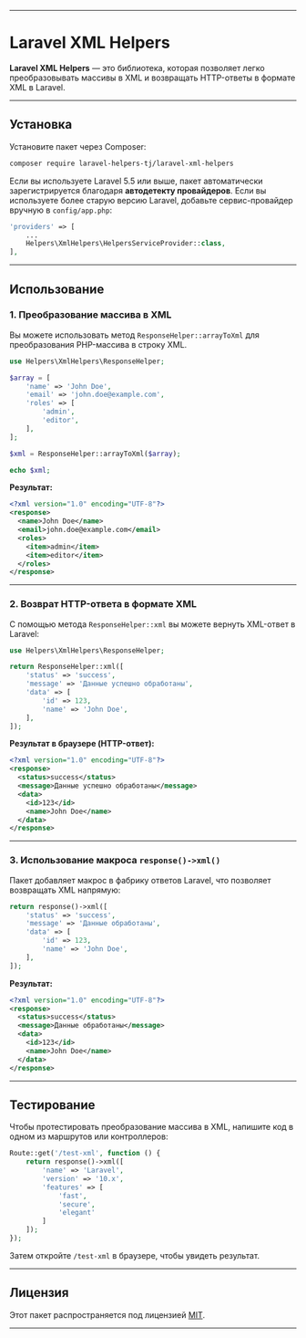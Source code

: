 
---

# Laravel XML Helpers

**Laravel XML Helpers** — это библиотека, которая позволяет легко преобразовывать массивы в XML и возвращать HTTP-ответы в формате XML в Laravel.

---

## Установка

Установите пакет через Composer:

```bash
composer require laravel-helpers-tj/laravel-xml-helpers
```

Если вы используете Laravel 5.5 или выше, пакет автоматически зарегистрируется благодаря **автодетекту провайдеров**. Если вы используете более старую версию Laravel, добавьте сервис-провайдер вручную в `config/app.php`:

```php
'providers' => [
    ...
    Helpers\XmlHelpers\HelpersServiceProvider::class,
],
```

---

## Использование

### 1. Преобразование массива в XML

Вы можете использовать метод `ResponseHelper::arrayToXml` для преобразования PHP-массива в строку XML.

```php
use Helpers\XmlHelpers\ResponseHelper;

$array = [
    'name' => 'John Doe',
    'email' => 'john.doe@example.com',
    'roles' => [
        'admin',
        'editor',
    ],
];

$xml = ResponseHelper::arrayToXml($array);

echo $xml;
```

**Результат:**
```xml
<?xml version="1.0" encoding="UTF-8"?>
<response>
  <name>John Doe</name>
  <email>john.doe@example.com</email>
  <roles>
    <item>admin</item>
    <item>editor</item>
  </roles>
</response>
```

---

### 2. Возврат HTTP-ответа в формате XML

С помощью метода `ResponseHelper::xml` вы можете вернуть XML-ответ в Laravel:

```php
use Helpers\XmlHelpers\ResponseHelper;

return ResponseHelper::xml([
    'status' => 'success',
    'message' => 'Данные успешно обработаны',
    'data' => [
        'id' => 123,
        'name' => 'John Doe',
    ],
]);
```

**Результат в браузере (HTTP-ответ):**
```xml
<?xml version="1.0" encoding="UTF-8"?>
<response>
  <status>success</status>
  <message>Данные успешно обработаны</message>
  <data>
    <id>123</id>
    <name>John Doe</name>
  </data>
</response>
```

---

### 3. Использование макроса `response()->xml()`

Пакет добавляет макрос в фабрику ответов Laravel, что позволяет возвращать XML напрямую:

```php
return response()->xml([
    'status' => 'success',
    'message' => 'Данные обработаны',
    'data' => [
        'id' => 123,
        'name' => 'John Doe',
    ],
]);
```

**Результат:**
```xml
<?xml version="1.0" encoding="UTF-8"?>
<response>
  <status>success</status>
  <message>Данные обработаны</message>
  <data>
    <id>123</id>
    <name>John Doe</name>
  </data>
</response>
```

---

## Тестирование

Чтобы протестировать преобразование массива в XML, напишите код в одном из маршрутов или контроллеров:

```php
Route::get('/test-xml', function () {
    return response()->xml([
        'name' => 'Laravel',
        'version' => '10.x',
        'features' => [
            'fast',
            'secure',
            'elegant'
        ]
    ]);
});
```

Затем откройте `/test-xml` в браузере, чтобы увидеть результат.

---

## Лицензия

Этот пакет распространяется под лицензией [MIT](vendor/composer/LICENSE).

---